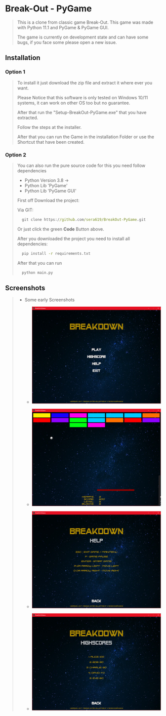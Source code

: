 # Break-Out - PyGame #

> This is a clone from classic game Break-Out. This game was made with Python 11.1 and PyGame & PyGame GUI.
>
> The game is currently on development state and can have some bugs, if you face some please open a new issue.

## Installation ##

### Option 1 ###

>To install it just download the zip file and extract it where ever you want.
>
>Please Notice that this software is only tested on Windows 10/11 systems, it can work on other OS too but no guarantee.
>
>After that run the "Setup-BreakOut-PyGame.exe" that you have extracted.
>
>Follow the steps at the installer.
>
>After that you can run the Game in the installation Folder or use the Shortcut that have been created.

### Option 2 ###

> You can also run the pure source code for this you need follow dependencies
>
> - Python Version 3.8 ->
> - Python Lib 'PyGame'
> - Python Lib 'PyGame GUI'
>
> First off Download the project:
>
> Via GIT:
>
> ```cmd
>   git clone https://github.com/sera619/BreakOut-PyGame.git
> ```
>
> Or just click the green __Code__ Button above.
>
>
> After you downloaded the project you need to install all dependencies:
>
> ```cmd
>   pip install -r requirements.txt
>```
>
> After that you can run
>
> ```cmd
>   python main.py 
>```

## Screenshots ##

> - Some early Screenshots
>
>   - ![main menu](assets/img/mainmenu.png)
>
>   - ![ingame](assets/img/ingame.png)
>
>   - ![help](assets/img/help.png)
>
>   - ![highscore](assets/img/highscore.png)
>